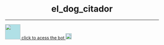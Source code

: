 <h1 align="center"> el_dog_citador </h1>
<hr>
<a href="https://twitter.com/el_dog_citador" target="_blank">
  <img style="background-color:powderblue;" width="50" src="https://static-asset-delivery.hasbroapps.com/a9e79c9b34ea183cad07eb995c5f51818b6c9447/686e239cee5bd0ad26abe5007b5476e8.png" target="_blank">
click to acess the bot
    <img style="background-color:powderblue;" width="20" src="https://cdn.usbrandcolors.com/images/logos/twitter-logo.svg" target="_blank">
  </a>
